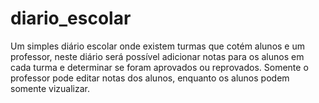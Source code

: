 # diario_escolar
Um simples diário escolar onde existem turmas que cotém alunos e um professor, neste diário será possível adicionar notas para os alunos em cada turma e determinar se foram aprovados ou reprovados. Somente o professor pode editar notas dos alunos, enquanto os alunos podem somente vizualizar.

